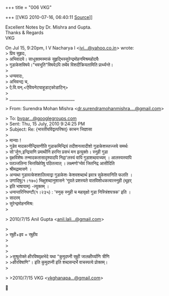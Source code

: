 +++
title = "006 VKG"

+++
[[VKG	2010-07-16, 06:40:11 [Source](https://groups.google.com/g/bvparishat/c/BP_Z4d541js)]]



Excellent Notes by Dr. Mishra and Gupta.  
Thanks & Regards  
VKG

On Jul 15, 9:20pm, I V Nacharya I \<[ivi...@yahoo.co.in]()\> wrote:  
\> प्रिय सुहृदः,  
\> अभिवादये। साधूक्तमस्माकं सुहृद्भिस्सुरेन्द्रमोहनमिश्रमहोदयैः  
\> गुडाकेशविषये।"भवभूति"विषयेऽपि तथैव विशदीक्रियतामिति प्रार्थ्यन्ते।  
\>  
\> धन्यवादः,  
\> अभिवन्द्य च,  
\> ऐ.वि.यन्.\<ऐवियनेट्याहूडाट्कोडाटिन्>  
\>  
\> \_\_\_\_\_\_\_\_\_\_\_\_\_\_\_\_\_\_\_\_\_\_\_\_\_\_\_\_\_\_\_\_  

\> From: Surendra Mohan Mishra \<[dr.surendramohanmishra....@gmail.com]()\>

  
\> To: [bvpar...@googlegroups.com]()  
\> Sent: Thu, 15 July, 2010 9:24:25 PM  
\> Subject: Re: {भारतीयविद्वत्परिषत्} काचन जिज्ञासा  
\>  
\> मान्याः !  
\> गुडेव मादकानीन्द्रियाणीति गुडाकमिन्द्रियं तदीशनत्वादीशो गुडाकेशस्तज्जये समर्थः  
\> सो'र्जुनः,इन्द्रियाणि प्रमाथीनि हरन्ति प्रसभं मन इत्युक्तेः। स्नुही गुडा  
\> वृक्षविशेषः तन्मादकतासादृश्यादपि निद्रा'लस्यं वापि गुडाशब्दवाच्यम् । आलस्यस्यापि  
\> पतञ्जलिना चित्तविक्षेपेषु पठितत्वात् । लक्ष्मणो'प्येवं जितनिद्र आसीदिति  
\> श्रीमद्रामायणे ।  
\> अन्यथा गुडावत्केशशालित्वाद्वा गुडाकेशः केशवशब्दार्थ इवात्र सुकेशवानिति फलति ।  
\> उणादिषु(१।१७०) भिक्षुशब्दानुशासने 'गूयते प्रशस्यते वातविशोधकत्वात्स्नुही (थूहर्  
\> इति भाषायाम्) -त्युक्तम् ।  
\> धन्वन्तरिनिघण्टौ(१।२३५) : 'स्नुक् स्नुही च महावृक्षो गुडा निस्त्रिंशपत्रक' इति ।  
\> सादरम्  
\> सुरेन्द्रमोहनमिश्र:  
\>  

\> 2010/7/15 Anil Gupta \<[anil.lali...@gmail.com]()\>

  
\>  
\> स्रुही+इव = स्रुहीव  
\>  
\>  
\>  
\> \>सुश्रुतोक्ते क्षीरविषवृक्षभेदे यथा "कुमुदघ्नी स्रुही जालक्षीर्य्याणि त्रीणि  
\> \>क्षीरविषाणि"। इति कुमुदघ्नी इति शब्दसन्दर्भे वाचस्पत्ये प्रोक्तम्।  
\>  

\> \>2010/7/15 VKG \<[vkghanapa...@gmail.com]()\>



